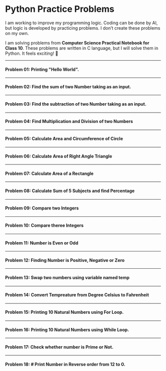 # Python Practice Problems

I am working to improve my programming logic. Coding can be done by AI, but logic is developed by practicing problems. I don’t create these problems on my own.

I am solving problems from **Computer Science Practical Notebook for Class 10**. These problems are written in C language, but I will solve them in Python. It feels exciting! 🎉

---
#### Problem 01: Printing "Hello World".

---
#### Problem 02: Find the sum of two Number taking as an input.

---
#### Problem 03: Find the subtraction of two Number taking as an input.

---
#### Problem 04: Find Multiplication and Division of two Numbers

---
#### Problem 05: Calculate Area and Circumference of Circle

---
#### Problem 06: Calculate Area of Right Angle Triangle

---
#### Problem 07: Calculate Area of a Rectangle

---
#### Problem 08: Calculate Sum of 5 Subjects and find Percentage

---
#### Problem 09: Compare two Integers

--- 
#### Problem 10: Compare theree Integers

---
#### Problem 11: Number is Even or Odd

---
#### Problem 12: Finding Number is Positive, Negative or Zero

---
#### Problem 13: Swap two numbers using variable named temp

---
#### Problem 14: Convert Tempreature from Degree Celsius to Fahrenheit

---
#### Problem 15: Printing 10 Natural Numbers using For Loop.

---
#### Problem 16: Printing 10 Natural Numbers using While Loop.

---
#### Problem 17: Check whether number is Prime or Not.

---
#### Problem 18: # Print Number in Reverse order from 12 to 0.